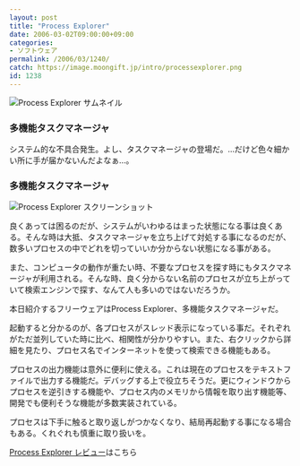 ```yaml
---
layout: post
title: "Process Explorer"
date: 2006-03-02T09:00:00+09:00
categories:
- ソフトウェア
permalink: /2006/03/1240/
catch: https://image.moongift.jp/intro/processexplorer.png
id: 1238
---
```

 ![Process Explorer サムネイル](https://image.moongift.jp/intro/processexplorer.t.png "Process Explorer サムネイル")
  

### 多機能タスクマネージャ
  
システム的な不具合発生。よし、タスクマネージャの登場だ。…だけど色々細かい所に手が届かないんだよなぁ…。  
<!--more-->  

### 多機能タスクマネージャ
  

![Process Explorer スクリーンショット](https://image.moongift.jp/intro/processexplorer.png "Process Explorer スクリーンショット")

  

良くあっては困るのだが、システムがいわゆるはまった状態になる事は良くある。そんな時は大抵、タスクマネージャを立ち上げて対処する事になるのだが、数多いプロセスの中でどれを切っていいか分からない状態になる事がある。

  

また、コンピュータの動作が重たい時、不要なプロセスを探す時にもタスクマネージャが利用される。そんな時、良く分からない名前のプロセスが立ち上がっていて検索エンジンで探す、なんて人も多いのではないだろうか。

  

本日紹介するフリーウェアはProcess Explorer、多機能タスクマネージャだ。

  

起動すると分かるのが、各プロセスがスレッド表示になっている事だ。それぞれがただ並列していた時に比べ、相関性が分かりやすい。また、右クリックから詳細を見たり、プロセス名でインターネットを使って検索できる機能もある。

  

プロセスの出力機能は意外に便利に使える。これは現在のプロセスをテキストファイルで出力する機能だ。デバッグする上で役立ちそうだ。更にウィンドウからプロセスを逆引きする機能や、プロセス内のメモリから情報を取り出す機能等、開発でも便利そうな機能が多数実装されている。

  

プロセスは下手に触ると取り返しがつかなくなり、結局再起動する事になる場合もある。くれぐれも慎重に取り扱いを。

  

[Process Explorer レビュー](http://fw.moongift.jp/review/i-1241.html)はこちら

